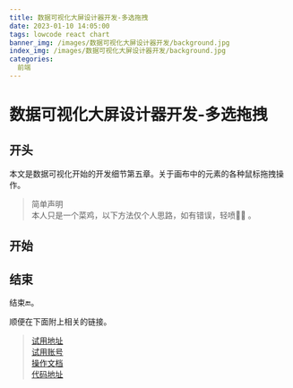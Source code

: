 ```yaml
---
title: 数据可视化大屏设计器开发-多选拖拽  
date: 2023-01-10 14:05:00
tags: lowcode react chart 
banner_img: /images/数据可视化大屏设计器开发/background.jpg
index_img: /images/数据可视化大屏设计器开发/background.jpg
categories: 
  前端  
---
```


# 数据可视化大屏设计器开发-多选拖拽  

## 开头  

本文是数据可视化开始的开发细节第五章。关于画布中的元素的各种鼠标拖拽操作。    

> 简单声明  
本人只是一个菜鸡，以下方法仅个人思路，如有错误，轻喷🙏🏻 。  

## 开始  

## 结束  

  结束🔚。  

  顺便在下面附上相关的链接。  
> [试用地址](http://47.97.27.23/api/backend/screen/index.html)  
[试用账号](https://github.com/food-billboard/create-chart/issues/2)  
[操作文档](http://47.97.27.23/api/backend/create-chart-docs/index.html)  
[代码地址](https://github.com/food-billboard/create-chart)       